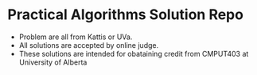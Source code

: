# Practical Algorithms Solution Repo
* Problem are all from Kattis or UVa.
* All solutions are accepted by online judge.
* These solutions are intended for obataining credit from CMPUT403 at University of Alberta
